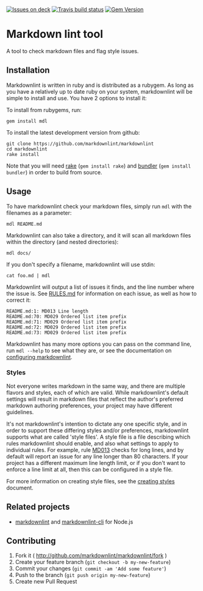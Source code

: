[![Issues on deck](https://badge.waffle.io/mivok/markdownlint.png?label=on%20deck&title=On%20Deck)](https://waffle.io/mivok/markdownlint)
[![Travis build status](http://api.travis-ci.org/markdownlint/markdownlint.svg)](https://travis-ci.org/markdownlint/markdownlint)
[![Gem Version](https://badge.fury.io/rb/mdl.svg)](http://badge.fury.io/rb/mdl)

# Markdown lint tool

A tool to check markdown files and flag style issues.

## Installation

Markdownlint is written in ruby and is distributed as a rubygem. As long as
you have a relatively up to date ruby on your system, markdownlint will be
simple to install and use. You have 2 options to install it:

To install from rubygems, run:

    gem install mdl

To install the latest development version from github:

    git clone https://github.com/markdownlint/markdownlint
    cd markdownlint
    rake install


Note that you will need [rake](https://github.com/ruby/rake)
(`gem install rake`) and [bundler](https://github.com/bundler/bundler)
(`gem install bundler`) in order to build from source.

## Usage

To have markdownlint check your markdown files, simply run `mdl` with the
filenames as a parameter:

    mdl README.md

Markdownlint can also take a directory, and it will scan all markdown files
within the directory (and nested directories):

    mdl docs/

If you don't specify a filename, markdownlint will use stdin:

    cat foo.md | mdl

Markdownlint will output a list of issues it finds, and the line number where
the issue is. See [RULES.md](docs/RULES.md) for information on each issue, as
well as how to correct it:

    README.md:1: MD013 Line length
    README.md:70: MD029 Ordered list item prefix
    README.md:71: MD029 Ordered list item prefix
    README.md:72: MD029 Ordered list item prefix
    README.md:73: MD029 Ordered list item prefix

Markdownlint has many more options you can pass on the command line, run
`mdl --help` to see what they are, or see the documentation on
[configuring markdownlint](docs/configuration.md).

### Styles

Not everyone writes markdown in the same way, and there are multiple flavors
and styles, each of which are valid. While markdownlint's default settings
will result in markdown files that reflect the author's preferred markdown
authoring preferences, your project may have different guidelines.

It's not markdownlint's intention to dictate any one specific style, and in
order to support these differing styles and/or preferences, markdownlint
supports what are called 'style files'. A style file is a file describing
which rules markdownlint should enable, and also what settings to apply to
individual rules. For example, rule [MD013](docs/RULES.md#md013---line-length)
checks for long lines, and by default will report an issue for any line longer
than 80 characters. If your project has a different maximum line length limit,
or if you don't want to enforce a line limit at all, then this can be
configured in a style file.

For more information on creating style files, see the
[creating styles](docs/creating_styles.md) document.

## Related projects

- [markdownlint](https://github.com/DavidAnson/markdownlint) and 
  [markdownlint-cli](https://github.com/igorshubovych/markdownlint-cli) for
  Node.js

## Contributing

1. Fork it ( <http://github.com/markdownlint/markdownlint/fork> )
1. Create your feature branch (`git checkout -b my-new-feature`)
1. Commit your changes (`git commit -am 'Add some feature'`)
1. Push to the branch (`git push origin my-new-feature`)
1. Create new Pull Request
